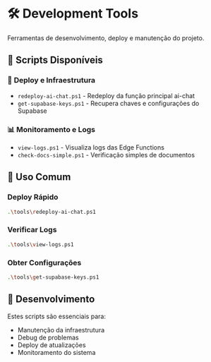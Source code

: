 # 🛠️ Development Tools

Ferramentas de desenvolvimento, deploy e manutenção do projeto.

## 📁 Scripts Disponíveis

### 🚀 **Deploy e Infraestrutura**
- `redeploy-ai-chat.ps1` - Redeploy da função principal ai-chat
- `get-supabase-keys.ps1` - Recupera chaves e configurações do Supabase

### 📊 **Monitoramento e Logs**
- `view-logs.ps1` - Visualiza logs das Edge Functions
- `check-docs-simple.ps1` - Verificação simples de documentos

## 🎯 Uso Comum

### Deploy Rápido
```bash
.\tools\redeploy-ai-chat.ps1
```

### Verificar Logs
```bash
.\tools\view-logs.ps1
```

### Obter Configurações
```bash
.\tools\get-supabase-keys.ps1
```

## 🔧 Desenvolvimento

Estes scripts são essenciais para:
- Manutenção da infraestrutura
- Debug de problemas
- Deploy de atualizações
- Monitoramento do sistema